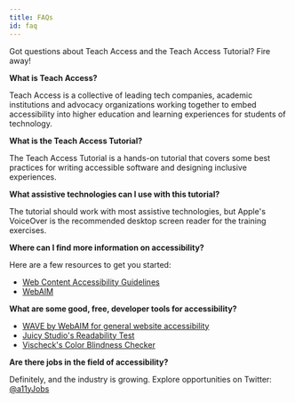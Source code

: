 ```yaml
---
title: FAQs
id: faq
---
```


Got questions about Teach Access and the Teach Access Tutorial? Fire away!

**What is Teach Access?**

Teach Access is a collective of leading tech companies, academic institutions and advocacy organizations working together to embed accessibility into higher education and learning experiences for students of technology.

**What is the Teach Access Tutorial?**

The Teach Access Tutorial is a hands-on tutorial that covers some best practices for writing accessible software and designing inclusive experiences.

**What assistive technologies can I use with this tutorial?**

The tutorial should work with most assistive technologies, but Apple's VoiceOver is the recommended desktop screen reader for the training exercises.

**Where can I find more information on accessibility?**

Here are a few resources to get you started:

- [Web Content Accessibility Guidelines](https://www.w3.org/WAI/intro/wcag)
- [WebAIM](http://webaim.org)

**What are some good, free, developer tools for accessibility?**

- [WAVE by WebAIM for general website accessibility](http://wave.webaim.org/)
- [Juicy Studio's Readability Test](http://juicystudio.com/services/readability.php)
- [Vischeck's Color Blindness Checker](http://www.vischeck.com/)

**Are there jobs in the field of accessibility?**

Definitely, and the industry is growing. Explore opportunities on Twitter: [@a11yJobs](https://twitter.com/a11yjobs)
